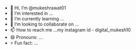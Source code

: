 - 👋 Hi, I’m @mukeshrawat01
- 👀 I’m interested in ...
- 🌱 I’m currently learning ...
- 💞️ I’m looking to collaborate on ...
- 📫 How to reach me ...my instagram id - digital_mukesh10
- 😄 Pronouns: ...
- ⚡ Fun fact: ...

<!---
mukeshrawat01/mukeshrawat01 is a ✨ special ✨ repository because its `README.md` (this file) appears on your GitHub profile.
You can click the Preview link to take a look at your changes.
--->
